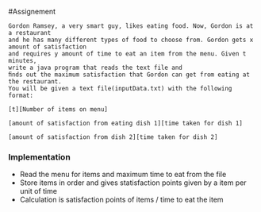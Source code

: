 #Assignement

``` 
Gordon Ramsey, a very smart guy, likes eating food. Now, Gordon is at a restaurant 
and he has many different types of food to choose from. Gordon gets x amount of satisfaction 
and requires y amount of time to eat an item from the menu. Given t minutes,
write a java program that reads the text file and
ﬁnds out the maximum satisfaction that Gordon can get from eating at the restaurant. 
You will be given a text file(inputData.txt) with the following format:

[t][Number of items on menu]

[amount of satisfaction from eating dish 1][time taken for dish 1]

[amount of satisfaction from dish 2][time taken for dish 2]
```

### Implementation

* Read the menu for items and maximum time to eat from the file 
* Store items in order and gives statisfaction points given by a item per unit of time 
* Calculation is satisfaction points of items / time to eat the item 
